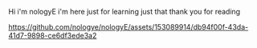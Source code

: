 Hi i'm nologyE
 i'm here just for learning just that thank you for reading


https://github.com/nologye/nologyE/assets/153089914/db94f00f-43da-41d7-9898-ce6df3ede3a2

